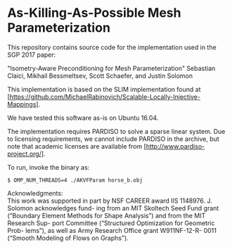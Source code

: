 # As-Killing-As-Possible Mesh Parameterization
This repository contains source code for the implementation used in the SGP 2017 paper:

"Isometry-Aware Preconditioning for Mesh Parameterization"
Sebastian Claici, Mikhail Bessmeltsev, Scott Schaefer, and Justin Solomon

This implementation is based on the SLIM implementation found at [https://github.com/MichaelRabinovich/Scalable-Locally-Injective-Mappings].

We have tested this software as-is on Ubuntu 16.04.

The implementation requires PARDISO to solve a sparse linear system. Due to licensing
requirements, we cannot include PARDISO in the archive, but note that academic licenses
are available from [http://www.pardiso-project.org/].

To run, invoke the binary as:

`$ OMP_NUM_THREADS=4 ./AKVFParam horse_b.obj`

Acknowledgments:  
This work was supported in part by NSF
CAREER award IIS 1148976. J. Solomon acknowledges fund-
ing from an MIT Skoltech Seed Fund grant (“Boundary Element
Methods for Shape Analysis”) and from the MIT Research Sup-
port Committee (“Structured Optimization for Geometric Prob-
lems”), as well as Army Research Office grant W911NF-12-R-
0011 (“Smooth Modeling of Flows on Graphs”).
